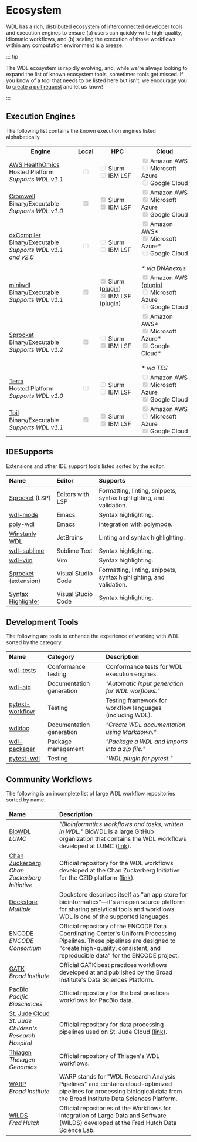 # Ecosystem

WDL has a rich, distributed ecosystem of interconnected developer tools and execution
engines to ensure (a) users can quickly write high-quality, idiomatic workflows, and (b)
scaling the execution of those workflows within any computation environment is a breeze.

::: tip

The WDL ecosystem is rapidly evolving, and, while we're always looking to expand
the list of known ecosystem tools, sometimes tools get missed. If you know of a tool
that needs to be listed here but isn't, we encourage you to [create a pull request] and
let us know!

:::

## Execution Engines

The following list contains the known execution engines listed alphabetically.

<table>
  <tr>
    <th>Engine</th>
    <th>Local</th>
    <th>HPC</th>
    <th>Cloud</th>
  </tr>
  <tr>
    <td>
    <a href="https://docs.aws.amazon.com/omics/latest/dev/what-is-healthomics.html">
      AWS HealthOmics
    </a>
    <br />
    Hosted Platform <br />
    <i>Supports WDL v1.1</i>
    </td>
    <td>
    <center>
      <input type="checkbox" disabled>
    </center>
    </td>
    <td>
      <input type="checkbox" disabled> Slurm <br />
      <input type="checkbox" disabled> IBM LSF
    </td>
    <td>
      <input type="checkbox" checked disabled> Amazon AWS <br />
      <input type="checkbox" disabled> Microsoft Azure <br />
      <input type="checkbox" disabled> Google Cloud
    </td>
  </tr>
  <tr>
    <td>
      <a href="https://github.com/broadinstitute/cromwell">
        Cromwell
      </a>
      <br />
    Binary/Executable <br />
    <i>Supports WDL v1.0</i>
    </td>
    <td>
    <center>
      <input type="checkbox" checked disabled>
    </center>
    </td>
    <td>
      <input type="checkbox" checked disabled> Slurm <br />
      <input type="checkbox" checked disabled> IBM LSF
    </td>
    <td>
      <input type="checkbox" checked disabled> Amazon AWS <br />
      <input type="checkbox" checked disabled> Microsoft Azure <br />
      <input type="checkbox" checked disabled> Google Cloud
    </td>
  </tr>
  <tr>
    <td>
      <a href="https://github.com/dnanexus/dxCompiler">
        dxCompiler
      </a>
      <br />
    Binary/Executable <br />
    <i>Supports WDL v1.1 and v2.0</i>
    </td>
    <td>
    <center>
      <input type="checkbox" disabled>
    </center>
    </td>
    <td>
      <input type="checkbox" disabled> Slurm <br />
      <input type="checkbox" disabled> IBM LSF
    </td>
    <td>
      <input type="checkbox" checked disabled> Amazon AWS* <br />
      <input type="checkbox" checked disabled> Microsoft Azure* <br />
      <input type="checkbox" disabled> Google Cloud <br /> <br />
      <i>* via DNAnexus</i>
    </td>
  </tr>
  <tr>
    <td>
      <a href="https://github.com/chanzuckerberg/miniwdl">
        miniwdl
      </a>
      <br />
    Binary/Executable <br />
    <i>Supports WDL v1.1</i>
    </td>
    <td>
    <center>
      <input type="checkbox" checked disabled>
    </center>
    </td>
    <td>
      <input type="checkbox" checked disabled>
        Slurm (<a href="https://github.com/miniwdl-ext/miniwdl-slurm">plugin</a>) <br />
      <input type="checkbox" checked disabled>
        IBM LSF (<a href="https://github.com/adthrasher/miniwdl-lsf">plugin</a>)
    </td>
    <td>
      <input type="checkbox" checked disabled>
        Amazon AWS (<a href="https://github.com/miniwdl-ext/miniwdl-aws">plugin</a>) <br />
      <input type="checkbox" disabled> Microsoft Azure <br />
      <input type="checkbox" disabled> Google Cloud
    </td>
  </tr>
  <tr>
    <td>
      <a href="https://github.com/stjude-rust-labs/sprocket">
        Sprocket
      </a>
      <br />
    Binary/Executable <br />
    <i>Supports WDL v1.2</i>
    </td>
    <td>
    <center>
      <input type="checkbox" checked disabled>
    </center>
    </td>
    <td>
      <input type="checkbox" disabled>
        Slurm <br />
      <input type="checkbox" checked disabled>
        IBM LSF
    </td>
    <td>
      <input type="checkbox" checked disabled> Amazon AWS*<br />
      <input type="checkbox" checked disabled> Microsoft Azure*<br />
      <input type="checkbox" checked disabled> Google Cloud*<br /><br />
      <i>* via TES</i>
    </td>
  </tr>
  <tr>
    <td>
      <a href="https://terra.bio/">
        Terra
      </a>
      <br />
    Hosted Platform <br />
    <i>Supports WDL v1.0</i>
    </td>
    <td>
    <center>
      <input type="checkbox" disabled>
    </center>
    </td>
    <td>
      <input type="checkbox" disabled> Slurm <br />
      <input type="checkbox" disabled> IBM LSF
    </td>
    <td>
      <input type="checkbox" disabled> Amazon AWS <br />
      <input type="checkbox" checked disabled> Microsoft Azure <br />
      <input type="checkbox" checked disabled> Google Cloud
    </td>
  </tr>
  <tr>
    <td>
      <a href="https://toil.ucsc-cgl.org">
        Toil
      </a>
      <br />
    Binary/Executable <br />
    <i>Supports WDL v1.1</i>
    </td>
    <td>
    <center>
      <input type="checkbox" checked disabled>
    </center>
    </td>
    <td>
      <input type="checkbox" checked disabled> Slurm <br />
      <input type="checkbox" checked disabled> IBM LSF
    </td>
    <td>
      <input type="checkbox" checked disabled> Amazon AWS <br />
      <input type="checkbox" disabled> Microsoft Azure <br />
      <input type="checkbox" checked disabled> Google Cloud
    </td>
  </tr>
</table>


## IDESupports 

Extensions and other IDE support tools listed sorted by the editor.

| Name                                    | Editor             | Supports                                                                           |
| :-------------------------------------- | :----------------- | :--------------------------------------------------------------------------------- |
| [Sprocket][sprocket] (LSP)              | Editors with LSP   | Formatting, linting, snippets, syntax highlighting, and validation.                |
| [wdl-mode]                              | Emacs              | Syntax highlighting.                                                               |
| [poly-wdl]                              | Emacs              | Integration with [polymode].                                                       |
| [Winstanly WDL]                         | JetBrains          | Linting and syntax highlighting.                                                   |
| [wdl-sublime]                           | Sublime Text       | Syntax                                                               highlighting. |
| [wdl-vim]                               | Vim                | Syntax highlighting.                                                               |
| [Sprocket][sprocket-vscode] (extension) | Visual Studio Code | Formatting, linting, snippets, syntax highlighting, and validation.                |
| [Syntax Highlighter]                    | Visual Studio Code | Syntax highlighting.                                                               |

## Development Tools

The following are tools to enhance the experience of working with WDL sorted by
the category.

| Name              | Category                 | Description                                               |
| :---------------- | :----------------------- | :-------------------------------------------------------- |
| [wdl-tests]       | Conformance testing      | Conformance tests for WDL execution engines.              |
| [wdl-aid]         | Documentation generation | _"Automatic input generation for WDL worflows."_          |
| [pytest-workflow] | Testing                  | Testing framework for workflow languages (including WDL). |
| [wdldoc]          | Documentation generation | _"Create WDL documentation using Markdown."_              |
| [wdl-packager]    | Package management       | _"Package a WDL and imports into a zip file."_            |
| [pytest-wdl]      | Testing                  | _"WDL plugin for pytest."_                                |

## Community Workflows

The following is an incomplete list of large WDL workflow repositories sorted by name.

| Name                                                            |  Description                                                                                                                                                                                                 |
| :-------------------------------------------------------------- |  :---------------------------------------------------------------------------------------------------------------------------------------------------------------------------------------------------------- |
| [BioWDL] <br /> _LUMC_                                          |  _"Bioinformatics workflows and tasks, written in WDL."_ BioWDL is a large GitHub organization that contains the WDL workflows developed at LUMC ([link](https://lumc.nl)).                                  |
| [Chan Zuckerberg] <br /> _Chan Zuckerberg Initiative_           | Official repository for the WDL workflows developed at the Chan Zuckerberg Initiative for the CZID platform ([link](https://czid.org)).                                                                     |
| [Dockstore] <br /> _Multiple_                                   | Dockstore describes itself as "an app store for bioinformatics"—it's an open source platform for sharing analytical tools and workflows. WDL is one of the supported languages.                             |
| [ENCODE] <br /> _ENCODE Consortium_                             | Official repository of the ENCODE Data Coordinating Center's Uniform Processing Pipelines. These pipelines are designed to "create high-quality, consistent, and reproducible data" for the ENCODE project. |
| [GATK] <br /> _Broad Institute_                                 | Official GATK best practices workflows developed at and published by the Broad Institute's Data Sciences Platform.                                                                                          |
| [PacBio] <br /> _Pacific Biosciences_                           | Official repository for the best practices workflows for PacBio data.                                                                                                                                       |
| [St. Jude Cloud] <br /> _St. Jude Children's Research Hospital_ | Official repository for data processing pipelines used on St. Jude Cloud ([link](https://platform.stjude.cloud)).                                                                                           |
| [Thiagen] <br /> _Theiagen Genomics_                            | Official repository of Thiagen's WDL workflows.                                                                                                                                                             |
| [WARP] <br /> _Broad Institute_                                 | WARP stands for "WDL Research Analysis Pipelines" and contains cloud-optimized pipelines for processing biological data from the Broad Institute Data Sciences Platform.                                    |
| [WILDS] <br /> _Fred Hutch_                                     | Official repositories of the Workflows for Integration of Large Data and Software (WILDS) developed at the Fred Hutch Data Science Lab.                                                                     |

[create a pull request]: https://github.com/openwdl/docs/pulls
[BioWDL]: https://github.com/biowdl
[Chan Zuckerberg]: https://github.com/chanzuckerberg/czid-workflows
[Dockstore]:
    https://dockstore.org/search?descriptorType=WDL&entryType=workflows&searchMode=files
[ENCODE]: https://www.encodeproject.org/pages/pipelines
[GATK]: https://github.com/gatk-workflows/
[PacBio]: https://github.com/orgs/PacificBiosciences/repositories?q=lang%3Awdl&type=all
[poly-wdl]: https://github.com/jmonlong/poly-wdl
[polymode]: https://github.com/polymode/polymode
[pytest-wdl]: https://github.com/EliLillyCo/pytest-wdl
[pytest-workflow]: https://github.com/LUMC/pytest-workflow
[sprocket-vscode]:
    https://marketplace.visualstudio.com/items?itemName=stjude-rust-labs.sprocket-vscode
[sprocket]: https://github.com/stjude-rust-labs/sprocket
[St. Jude Cloud]: https://github.com/stjudecloud/workflows
[Syntax Highlighter]:
    https://marketplace.visualstudio.com/items?itemName=broadinstitute.wdl
[Thiagen]: https://github.com/theiagen/public_health_bioinformatics
[WARP]: https://broadinstitute.github.io/warp/docs/get-started/
[wdl-aid]: https://github.com/biowdl/wdl-aid
[wdl-mode]: https://github.com/zhanxw/wdl-mode
[wdl-packager]: https://github.com/biowdl/wdl-packager
[wdl-sublime]: https://github.com/broadinstitutewdl-sublime/
[wdl-tests]: https://github.com/openwdl/wdl-tests
[wdl-vim]: https://github.com/broadinstitute/vim-wdl
[wdldoc]: https://github.com/stjudecloud/wdldoc
[WILDS]: https://github.com/orgs/getwilds/repositories?q=lang%3Awdl&type=all
[Winstanly WDL]: https://plugins.jetbrains.com/plugin/8154-winstanley-wdl
